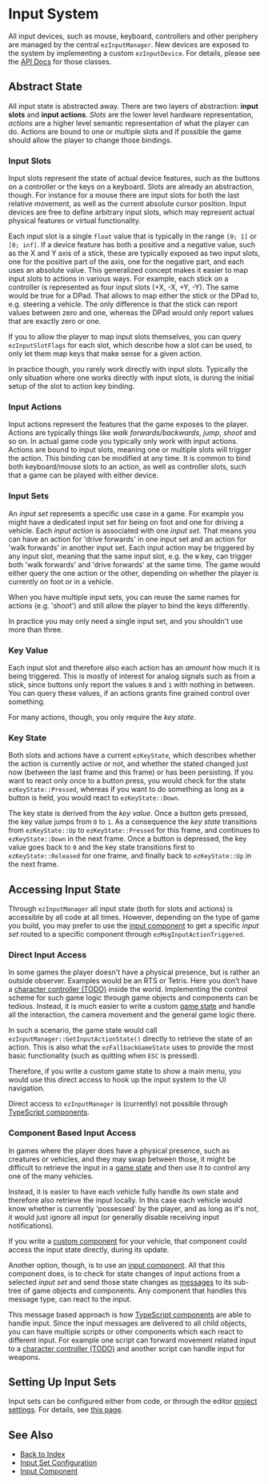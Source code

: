 # Input System

All input devices, such as mouse, keyboard, controllers and other periphery are managed by the central `ezInputManager`. New devices are exposed to the system by implementing a custom `ezInputDevice`. For details, please see the [API Docs](../getting-started/api-docs.md) for those classes.

## Abstract State

All input state is abstracted away. There are two layers of abstraction: **input slots** and **input actions**. *Slots* are the lower level hardware representation, *actions* are a higher level semantic representation of what the player can do. Actions are bound to one or multiple slots and if possible the game should allow the player to change those bindings.

### Input Slots

Input slots represent the state of actual device features, such as the buttons on a controller or the keys on a keyboard. Slots are already an abstraction, though. For instance for a mouse there are input slots for both the last relative movement, as well as the current absolute cursor position. Input devices are free to define arbitrary input slots, which may represent actual physical features or virtual functionality.

Each input slot is a single `float` value that is typically in the range `[0; 1]` or `[0; inf]`. If a device feature has both a positive and a negative value, such as the X and Y axis of a stick, these are typically exposed as two input slots, one for the positive part of the axis, one for the negative part, and each uses an absolute value. This generalized concept makes it easier to map input slots to actions in various ways. For example, each stick on a controller is represented as four input slots (+X, -X, +Y, -Y). The same would be true for a DPad. That allows to map either the stick or the DPad to, e.g. steering a vehicle. The only difference is that the stick can report values between zero and one, whereas the DPad would only report values that are exactly zero or one.

If you to allow the player to map input slots themselves, you can query `ezInputSlotFlags` for each slot, which describe how a slot can be used, to only let them map keys that make sense for a given action.

In practice though, you rarely work directly with input slots. Typically the only situation where one works directly with input slots, is during the initial setup of the slot to action key binding.

### Input Actions

Input actions represent the features that the game exposes to the player. Actions are typically things like *walk forwards/backwards*, *jump*, *shoot* and so on. In actual game code you typically only work with input actions. Actions are bound to input slots, meaning one or multiple slots will trigger the action. This binding can be modified at any time. It is common to bind both keyboard/mouse slots to an action, as well as controller slots, such that a game can be played with either device.

### Input Sets

An *input set* represents a specific use case in a game. For example you might have a dedicated input set for being on foot and one for driving a vehicle. Each *input action* is associated with one *input set*. That means you can have an action for 'drive forwards' in one input set and an action for 'walk forwards' in another input set. Each input action may be triggered by any input slot, meaning that the same input slot, e.g. the `W` key, can trigger both 'walk forwards' and 'drive forwards' at the same time. The game would either query the one action or the other, depending on whether the player is currently on foot or in a vehicle.

When you have multiple input sets, you can reuse the same names for actions (e.g. 'shoot') and still allow the player to bind the keys differently.

In practice you may only need a single input set, and you shouldn't use more than three.

### Key Value

Each input slot and therefore also each action has an *amount* how much it is being triggered. This is mostly of interest for analog signals such as from a stick, since buttons only report the values `0` and `1` with nothing in between. You can query these values, if an actions grants fine grained control over something.

For many actions, though, you only require the *key state*.

### Key State

Both slots and actions have a current `ezKeyState`, which describes whether the action is currently active or not, and whether the stated changed just now (between the last frame and this frame) or has been persisting. If you want to react only once to a button press, you would check for the state `ezKeyState::Pressed`, whereas if you want to do something as long as a button is held, you would react to `ezKeyState::Down`.

The key state is derived from the *key value*. Once a button gets pressed, the key value jumps from `0` to `1`. As a consequence the *key state* transitions from `ezKeyState::Up` to `ezKeyState::Pressed` for this frame, and continues to `ezKeyState::Down` in the next frame. Once a button is depressed, the key value goes back to `0` and the key state transitions first to `ezKeyState::Released` for one frame, and finally back to `ezKeyState::Up` in the next frame.

## Accessing Input State

Through `ezInputManager` all input state (both for slots and actions) is accessible by all code at all times. However, depending on the type of game you build, you may prefer to use the [input component](input-component.md) to get a specific *input set* routed to a specific component through `ezMsgInputActionTriggered`.

### Direct Input Access

In some games the player doesn't have a physical presence, but is rather an outside observer. Examples would be an RTS or Tetris. Here you don't have a [character controller (TODO)](../physics/actors/character-controller.md) inside the world. Implementing the control scheme for such game logic through game objects and components can be tedious. Instead, it is much easier to write a custom [game state](../runtime/application/game-state.md) and handle all the interaction, the camera movement and the general game logic there.

In such a scenario, the game state would call `ezInputManager::GetInputActionState()` directly to retrieve the state of an action. This is also what the `ezFallbackGameState` uses to provide the most basic functionality (such as quitting when `ESC` is pressed).

Therefore, if you write a custom game state to show a main menu, you would use this direct access to hook up the input system to the UI navigation.

Direct access to `ezInputManager` is (currently) not possible through [TypeScript components](../custom-code/typescript/typescript-overview.md).

### Component Based Input Access

In games where the player does have a physical presence, such as creatures or vehicles, and they may swap between those, it might be difficult to retrieve the input in a [game state](../runtime/application/game-state.md) and then use it to control any one of the many vehicles.

Instead, it is easier to have each vehicle fully handle its own state and therefore also retrieve the input locally. In this case each vehicle would know whether is currently 'possessed' by the player, and as long as it's not, it would just ignore all input (or generally disable receiving input notifications).

If you write a [custom component](../custom-code/cpp/custom-cpp-component.md) for your vehicle, that component could access the input state directly, during its update.

Another option, though, is to use an [input component](input-component.md). All that this component does, is to check for state changes of input actions from a selected *input set* and send those state changes as [messages](../runtime/world/world-messaging.md) to its sub-tree of game objects and components. Any component that handles this message type, can react to the input.

This message based approach is how [TypeScript components](../custom-code/typescript/typescript-overview.md) are able to handle input. Since the input messages are delivered to all child objects, you can have multiple scripts or other components which each react to different input. For example one script can forward movement related input to a [character controller (TODO)](../physics/actors/character-controller.md) and another script can handle input for weapons.

## Setting Up Input Sets

Input sets can be configured either from code, or through the editor [project settings](../projects/project-settings.md). For details, see [this page](input-config.md).

## See Also

* [Back to Index](../index.md)
* [Input Set Configuration](input-config.md)
* [Input Component](input-component.md)
